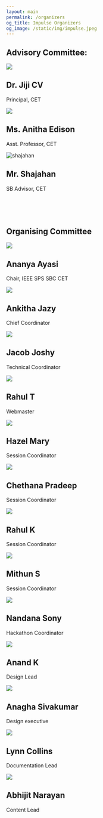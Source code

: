 ```yaml
---
layout: main
permalink: /organizers
og_title: Impulse Organizers
og_image: /static/img/impulse.jpeg
---
```


    
    
<section class="organizers-section">
    <div class="container">
        <div class="row">
            <div class="section-title padd-15">
                <h1>Advisory Committee:</h1>
            </div>
        </div>
        <div class="wrapper">
            <div class="card"><img src="/static/img/organizers/jiji-cv.jpg"/>
                <div class="info">
                <h1>Dr. Jiji CV</h1>
                <p>Principal, CET</p>
                <div class="social-links">
                    <a href="https://www.linkedin.com/in/jiji-c-v-4ab00a40"><i class="fa fa-linkedin"></i></a>
                    <a href="mailto:jijicv@cet.ac.in"><i class="fa fa-envelope"></i></a>
                </div>
                </div>
            </div>
            <div class="card"><img src="/static/img/organizers/Anitha.jpeg"/>
                <div class="info">
                    <h1>Ms. Anitha Edison </h1>
                    <p>Asst. Professor, CET</p>
                <div class="social-links">
                    <a href="https://www.linkedin.com/in/anitha-edison-40578017b"><i class="fa fa-linkedin"></i></a>
                    <a href="mailto:anithaedison@cet.ac.in"><i class="fa fa-envelope"></i></a>
                </div>
                </div>
            </div>
            <div class="card"><img src="/static/img/organizers/shajahan.jpeg" alt="shajahan"/>
                <div class="info">
                    <h1>Mr. Shajahan</h1>
                    <p>SB Advisor, CET</p>
                    <div class="social-links">
                        <a href=""><i class="fa fa-linkedin"></i></a>
                        <a href=""><i class="fa fa-envelope"></i></a>
                    </div>
                </div>
                </div>
        </div>
        <br><br><br>
                <div class="row">
                <div class="section-title padd-15">
                    <h1>Organising Committee</h1>
                </div>
            </div>
        <div class="wrapper">
                <div class="card"><img src="/static/img/organizers/Ananya-Ayasi.jpg"/>
                <div class="info">
                    <h1>Ananya Ayasi</h1>
                    <p>Chair, IEEE SPS SBC CET</p>
                    <div class="social-links">
                        <a href="https://www.linkedin.com/in/ananya-ayasi-0b654a166"><i class="fa fa-linkedin"></i></a>
                        <a href="mailto:ananyaayasi@cet.ac.in"><i class="fa fa-envelope"></i></a>
                    </div>
                </div>
                </div>
                <div class="card"><img src="/static/img/organizers/Ankitha-Jazy.jpg"/>
                <div class="info">
                    <h1>Ankitha Jazy</h1>
                    <p>Chief Coordinator</p>
                    <div class="social-links">
                        <a href="https://www.linkedin.com/in/ankithajazy"><i class="fa fa-linkedin"></i></a>
                        <a href="mailto:ankithajazy06@gmail.com"><i class="fa fa-envelope"></i></a>
                    </div>
                </div>
                </div>
                <div class="card"><img src="/static/img/organizers/Jacob-Joshy.jpg"/>
                <div class="info">
                    <h1>Jacob Joshy </h1>
                    <p>Technical Coordinator</p>
                    <div class="social-links">
                        <a href="https://www.linkedin.com/in/jacob-joshy-8bb5691a2"><i class="fa fa-linkedin"></i></a>
                        <a href="mailto:jacobjoshy@cet.ac.in"><i class="fa fa-envelope"></i></a>
                    </div>
                </div>
                </div>
                <div class="card"><img src="/static/img/organizers/Rahul-T.jpg"/>
                    <div class="info">
                    <h1>Rahul T</h1>
                    <p>Webmaster</p>
                    <div class="social-links">
                        <a href="https://www.linkedin.com/in/rahulmanojcet/"><i class="fa fa-linkedin"></i></a>
                        <a href="mailto:rahulmanoj@cet.ac.in"><i class="fa fa-envelope"></i></a>
                    </div>
                    </div>
                </div>
                <div class="card"><img src="/static/img/organizers/Hazel-mary.jpg"/>
                    <div class="info">
                    <h1>Hazel Mary</h1>
                    <p>Session Coordinator</p>
                    <div class="social-links">
                        <a href="https://www.linkedin.com/in/hazel-mary-0146781b3"><i class="fa fa-linkedin"></i></a>
                        <a href="mailto:hazelmary@cet.ac.in"><i class="fa fa-envelope"></i></a>
                    </div>
                    </div>
                </div>
                <div class="card"><img src="/static/img/organizers/Chethana-Pradeep.jpg"/>
                    <div class="info">
                        <h1>Chethana Pradeep </h1>
                        <p>Session Coordinator</p>
                        <div class="social-links">
                            <a href="https://www.linkedin.com/in/chethana-pradeep-7a3b781bb"><i class="fa fa-linkedin"></i></a>
                            <a href="mailto:chethanapradeep@cet.ac.in"><i class="fa fa-envelope"></i></a>
                        </div>
                    </div>
                </div>
                    <div class="card"><img src="/static/img/organizers/Rahul-k.jpg"/>
                    <div class="info">
                        <h1>Rahul K</h1>
                        <p>Session Coordinator</p>
                        <div class="social-links">
                            <a href="https://www.linkedin.com/in/rahul-k-8299061a9"><i class="fa fa-linkedin"></i></a>
                            <a href="mailto:rahulk25012002@gmail.com"><i class="fa fa-envelope"></i></a>
                        </div>
                    </div>
                    </div>
                    <div class="card"><img src="/static/img/organizers/Mithun-S.jpeg"/>
                    <div class="info">
                        <h1>Mithun S</h1>
                        <p>Session Coordinator</p>
                        <div class="social-links">
                            <a href="https://www.linkedin.com/in/mithun-pillai-9a0964205"><i class="fa fa-linkedin"></i></a>
                            <a href="mailto:mithunpillai007@gmail.com"><i class="fa fa-envelope"></i></a>
                        </div>
                    </div>
                    </div>
                    <div class="card"><img src="/static/img/organizers/Nandana-Sony.jpg"/>
                    <div class="info">
                        <h1>Nandana Sony</h1>
                        <p>Hackathon Coordinator</p>
                        <div class="social-links">
                            <a href="https://www.linkedin.com/in/nandana-sony-9705541b9/"><i class="fa fa-linkedin"></i></a>
                            <a href="mailto:nandana@cet.ac.in"><i class="fa fa-envelope"></i></a>
                        </div>
                    </div>
                    </div>
                    <div class="card"><img src="/static/img/organizers/Anand-K.jpg"/>
                    <div class="info">
                        <h1>Anand K</h1>
                        <p>Design Lead</p>
                        <div class="social-links">
                            <a href="https://www.linkedin.com/in/anand-k-8a78561a9"><i class="fa fa-linkedin"></i></a>
                            <a href="mailto:tve19ec017@cet.ac.in"><i class="fa fa-envelope"></i></a>
                        </div>
                    </div>
                    </div>
                    <div class="card"><img src="/static/img/organizers/Anagha-Sivakumar.jpeg"/>
                    <div class="info">
                        <h1>Anagha Sivakumar</h1>
                        <p>Design executive</p>
                        <div class="social-links">
                            <a href="https://www.linkedin.com/in/anagha-sivakumar-0711651aa"><i class="fa fa-linkedin"></i></a>
                            <a href="mailto:tve19ee025@cet.ac.in"><i class="fa fa-envelope"></i></a>
                        </div>
                    </div>
                    </div>
                    <div class="card"><img src="/static/img/organizers/Lynn-Collins.jpg"/>
                    <div class="info">
                        <h1>Lynn Collins</h1>
                        <p>Documentation Lead</p>
                        <div class="social-links">
                            <a href="https://www.linkedin.com/in/lynn-collins-9370321b0"><i class="fa fa-linkedin"></i></a>
                            <a href="mailto:lynn00collins7@gmail.com"><i class="fa fa-envelope"></i></a>
                        </div>
                    </div>
                    </div>
                    <div class="card"><img src="/static/img/organizers/Abhijit-Narayan-S.jpg"/>
                    <div class="info">
                        <h1>Abhijit Narayan</h1>
                        <p>Content Lead</p>
                        <div class="social-links">
                            <a href="https://www.linkedin.com/in/abhijit-narayan-a009391a9"><i class="fa fa-linkedin"></i></a>
                            <a href="mailto:TVE19AE001@cet.ac.in"><i class="fa fa-envelope"></i></a>
                        </div>
                    </div>
                    </div>
        </div>
    </div>
</section>

